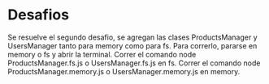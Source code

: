 # Desafios
Se resuelve el segundo desafio, se agregan las clases ProductsManager y UsersManager tanto para memory como para fs. Para correrlo, pararse en memory o fs y abrir la terminal. Correr el comando node ProductsManager.fs.js o UsersManager.fs.js en fs. Correr el comando node ProductsManager.memory.js o UsersManager.memory.js en memory.


